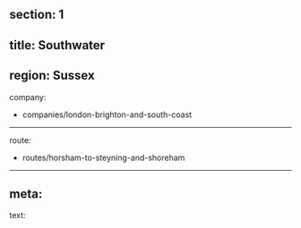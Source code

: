 section: 1
----
title: Southwater
----
region: Sussex
----
company:
- companies/london-brighton-and-south-coast
----
route:
- routes/horsham-to-steyning-and-shoreham
----
meta:
----
text: